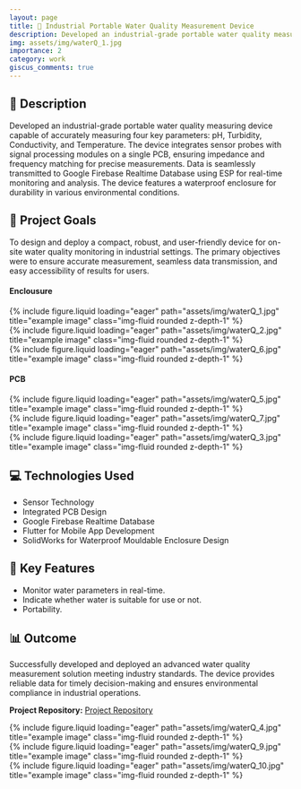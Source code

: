 ```yaml
---
layout: page
title: 🚀 Industrial Portable Water Quality Measurement Device
description: Developed an industrial-grade portable water quality measuring device capable of accurately measuring four key parameters -pHTurbidity, Conductivity, and Temperature.
img: assets/img/waterQ_1.jpg
importance: 2
category: work
giscus_comments: true
---
```


## 📝 Description
Developed an industrial-grade portable water quality measuring device capable of accurately measuring four key parameters: pH, Turbidity, Conductivity, and Temperature. The device integrates sensor probes with signal processing modules on a single PCB, ensuring impedance and frequency matching for precise measurements. Data is seamlessly transmitted to Google Firebase Realtime Database using ESP for real-time monitoring and analysis. The device features a waterproof enclosure for durability in various environmental conditions.

## 🎯 Project Goals
To design and deploy a compact, robust, and user-friendly device for on-site water quality monitoring in industrial settings. The primary objectives were to ensure accurate measurement, seamless data transmission, and easy accessibility of results for users.

<div class="caption">
 <h4>Enclousure</h4>
</div>
<div class="row">
    <div class="col-sm mt-3 mt-md-0">
        {% include figure.liquid loading="eager" path="assets/img/waterQ_1.jpg" title="example image" class="img-fluid rounded z-depth-1" %}
    </div>
    <div class="col-sm mt-3 mt-md-0">
        {% include figure.liquid loading="eager" path="assets/img/waterQ_2.jpg" title="example image" class="img-fluid rounded z-depth-1" %}
    </div>
    <div class="col-sm mt-3 mt-md-0">
        {% include figure.liquid loading="eager" path="assets/img/waterQ_6.jpg" title="example image" class="img-fluid rounded z-depth-1" %}
    </div>
</div>


<div class="caption">
 <h4>PCB</h4>
</div>
<div class="row">
    <div class="col-sm mt-3 mt-md-0">
        {% include figure.liquid loading="eager" path="assets/img/waterQ_5.jpg" title="example image" class="img-fluid rounded z-depth-1" %}
    </div>
    <div class="col-sm mt-3 mt-md-0">
        {% include figure.liquid loading="eager" path="assets/img/waterQ_7.jpg" title="example image" class="img-fluid rounded z-depth-1" %}
    </div>
    <div class="col-sm mt-3 mt-md-0">
        {% include figure.liquid loading="eager" path="assets/img/waterQ_3.jpg" title="example image" class="img-fluid rounded z-depth-1" %}
    </div>
</div>

## 💻 Technologies Used
- Sensor Technology
- Integrated PCB Design
- Google Firebase Realtime Database
- Flutter for Mobile App Development
- SolidWorks for Waterproof Mouldable Enclosure Design

## 🔑 Key Features
- Monitor water parameters in real-time.
- Indicate whether water is suitable for use or not.
- Portability.

## 📊 Outcome
Successfully developed and deployed an advanced water quality measurement solution meeting industry standards. The device provides reliable data for timely decision-making and ensures environmental compliance in industrial operations.

**Project Repository:** [Project Repository](https://github.com/PrabathBK/Water-Quality-Measure-Device)


<div class="row">
    <div class="col-sm mt-3 mt-md-0">
        {% include figure.liquid loading="eager" path="assets/img/waterQ_4.jpg" title="example image" class="img-fluid rounded z-depth-1" %}
    </div>
    <div class="col-sm mt-3 mt-md-0">
        {% include figure.liquid loading="eager" path="assets/img/waterQ_9.jpg" title="example image" class="img-fluid rounded z-depth-1" %}
    </div>
    <div class="col-sm mt-3 mt-md-0">
        {% include figure.liquid loading="eager" path="assets/img/waterQ_10.jpg" title="example image" class="img-fluid rounded z-depth-1" %}
    </div>
</div>